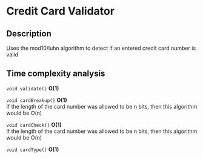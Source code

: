 # Credit Card Validator
## Description
Uses the mod10/luhn algorithm to detect if an entered credit card number is valid

## Time complexity analysis
```void validate()``` **O(1)**

```void cardBreakup()``` **O(1)**  
If the length of the card number was allowed to be n bits, then this algorithm would be O(n)

```void cardCheck()``` **O(1)**  
If the length of the card number was allowed to be n bits, then this algorithm would be O(n)

```void cardType()``` **O(1)**  
